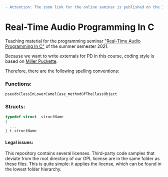 ```diff
- Attention: The zoom link for the online seminar is published on the ISIS platform.
```


# Real-Time Audio Programming In C
Teaching material for the programming seminar ["Real-Time Audio Programming In C"](https://www.ak.tu-berlin.de/menue/lehre/sommersemester_2021/real_time_audio_programmierung_in_c/) of the summer semester 2021.


Because we want to write externals for PD in this course, coding style is based on [Miller Puckette](http://msp.ucsd.edu/).

Therefore, there are the following spelling conventions:

### Functions:
```pseudoClassInLowerCamelCase_methodOfTheClassObject```

### Structs:

```C
typedef struct _structName
{
  ...
} t_structName
```


#### Legal issues:
This repository contains several licenses. Third-party code samples that deviate from the root directory of our GPL license are in the same folder as these files. This is quite simple: it applies the license, which can be found in the lowest folder hierarchy.
